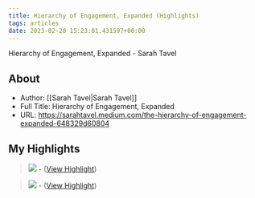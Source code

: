 ```yaml
---
title: Hierarchy of Engagement, Expanded (Highlights)
tags: articles
date: 2023-02-28 15:23:01.431597+00:00
---
```

Hierarchy of Engagement, Expanded - Sarah Tavel

## About
- Author: [[Sarah Tavel|Sarah Tavel]]
- Full Title: Hierarchy of Engagement, Expanded
- URL: https://sarahtavel.medium.com/the-hierarchy-of-engagement-expanded-648329d60804

## My Highlights
> ![](https://miro.medium.com/max/1400/1*ItTsnE_S2FxhlxOVFST2iw.jpeg)
\-  ([View Highlight](https://read.readwise.io/read/01gt9q9rbw0b374ydat184at0e))

> ![](https://miro.medium.com/max/1400/1*Cusg11ijOidrdJ-_bU7Krw.jpeg)
\-  ([View Highlight](https://read.readwise.io/read/01gtc9xazt8dtee0htvamx8j1w))

